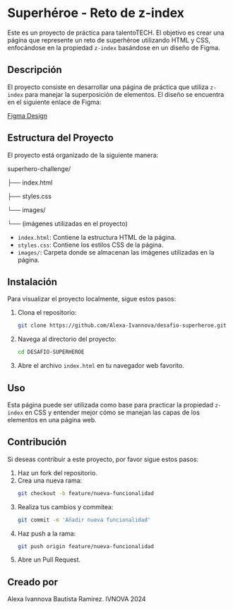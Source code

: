# Superhéroe - Reto de z-index

Este es un proyecto de práctica para talentoTECH. El objetivo es crear una página que represente un reto de superhéroe utilizando HTML y CSS, enfocándose en la propiedad `z-index` basándose en un diseño de Figma.

## Descripción

El proyecto consiste en desarrollar una página de práctica que utiliza `z-index` para manejar la superposición de elementos. El diseño se encuentra en el siguiente enlace de Figma:

[Figma Design](https://www.figma.com/design/238ZeNu2RpEZI1yAf5MumW/Segunda-Entrega?node-id=0-1&t=1Q48rsDgwfEPNc73-0)

## Estructura del Proyecto

El proyecto está organizado de la siguiente manera:

superhero-challenge/


├── index.html

├── styles.css

└── images/

 └── (imágenes utilizadas en el proyecto)

- `index.html`: Contiene la estructura HTML de la página.
- `styles.css`: Contiene los estilos CSS de la página.
- `images/`: Carpeta donde se almacenan las imágenes utilizadas en la página.

## Instalación

Para visualizar el proyecto localmente, sigue estos pasos:

1. Clona el repositorio:
    ```bash
    git clone https://github.com/Alexa-Ivannova/desafio-superheroe.git
    ```
2. Navega al directorio del proyecto:
    ```bash
    cd DESAFIO-SUPERHEROE
    ```
3. Abre el archivo `index.html` en tu navegador web favorito.

## Uso

Esta página puede ser utilizada como base para practicar la propiedad `z-index` en CSS y entender mejor cómo se manejan las capas de los elementos en una página web.

## Contribución

Si deseas contribuir a este proyecto, por favor sigue estos pasos:

1. Haz un fork del repositorio.
2. Crea una nueva rama:
    ```bash
    git checkout -b feature/nueva-funcionalidad
    ```
3. Realiza tus cambios y commitea:
    ```bash
    git commit -m 'Añadir nueva funcionalidad'
    ```
4. Haz push a la rama:
    ```bash
    git push origin feature/nueva-funcionalidad
    ```
5. Abre un Pull Request.

## Creado por
Alexa Ivannova Bautista Ramirez. IVNOVA 2024
